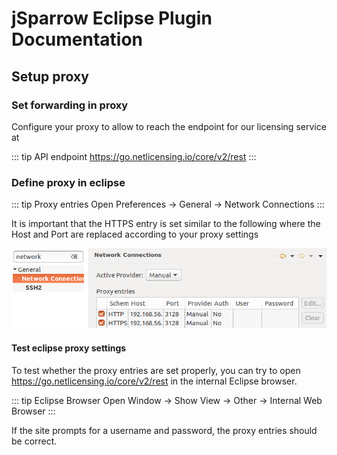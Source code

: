 # jSparrow Eclipse Plugin Documentation

## Setup proxy

### Set forwarding in proxy

Configure your proxy to allow to reach the endpoint for our licensing service at

::: tip API endpoint
https://go.netlicensing.io/core/v2/rest
:::

### Define proxy in eclipse

::: tip Proxy entries
Open Preferences -> General -> Network Connections
:::

It is important that the HTTPS entry is set similar to the following where the Host and Port are replaced according to your proxy settings

[ ![Example proxy entries](/img/eclipse/proxy.png) ](/img/eclipse/proxy.png)

#### Test eclipse proxy settings

To test whether the proxy entries are set properly, you can try to open https://go.netlicensing.io/core/v2/rest in the internal Eclipse browser.

::: tip Eclipse Browser
Open Window -> Show View -> Other -> Internal Web Browser
:::

If the site prompts for a username and password, the proxy entries should be correct.
